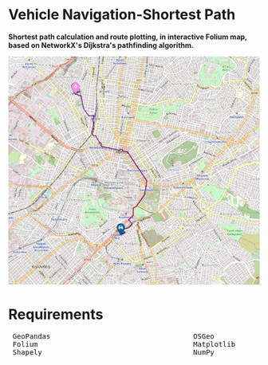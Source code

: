 # Vehicle Navigation-Shortest Path

**Shortest path calculation and route plotting, in interactive Folium map, based on NetworkX's Dijkstra's pathfinding algorithm.**

                

![](/Project_Image.png)

# Requirements

<pre>
 GeoPandas                                  OSGeo                                OSMnx                                         
 Folium                                     Matplotlib                           PyProj                 
 Shapely                                    NumPy                                Contextily          
</pre>         
